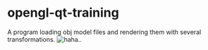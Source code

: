 # opengl-qt-training
A program loading obj model files and rendering them with several transformations.
![haha..](http://leslierong.com/wp-content/uploads/2015/08/2015-08-19-19_05_01-Hello-GL.png)
